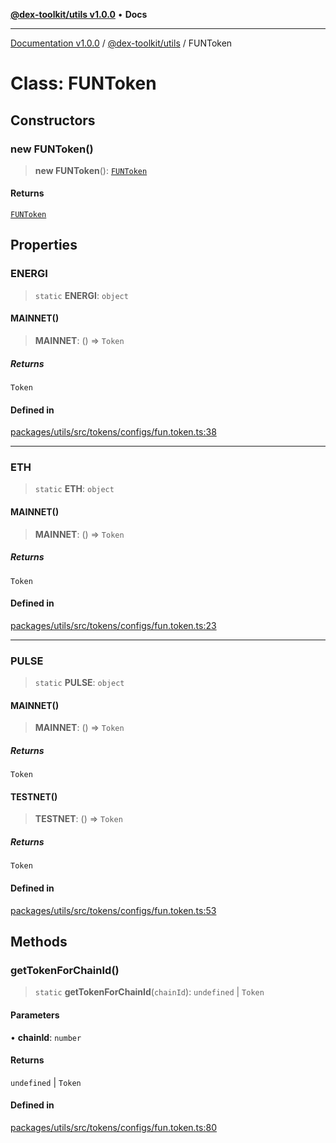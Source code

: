 [**@dex-toolkit/utils v1.0.0**](../README.md) • **Docs**

***

[Documentation v1.0.0](../../../packages.md) / [@dex-toolkit/utils](../README.md) / FUNToken

# Class: FUNToken

## Constructors

### new FUNToken()

> **new FUNToken**(): [`FUNToken`](FUNToken.md)

#### Returns

[`FUNToken`](FUNToken.md)

## Properties

### ENERGI

> `static` **ENERGI**: `object`

#### MAINNET()

> **MAINNET**: () => `Token`

##### Returns

`Token`

#### Defined in

[packages/utils/src/tokens/configs/fun.token.ts:38](https://github.com/niZmosis/dex-toolkit/blob/3d8b41b44787b30fbea5de3ab4737662ffb61bc8/packages/utils/src/tokens/configs/fun.token.ts#L38)

***

### ETH

> `static` **ETH**: `object`

#### MAINNET()

> **MAINNET**: () => `Token`

##### Returns

`Token`

#### Defined in

[packages/utils/src/tokens/configs/fun.token.ts:23](https://github.com/niZmosis/dex-toolkit/blob/3d8b41b44787b30fbea5de3ab4737662ffb61bc8/packages/utils/src/tokens/configs/fun.token.ts#L23)

***

### PULSE

> `static` **PULSE**: `object`

#### MAINNET()

> **MAINNET**: () => `Token`

##### Returns

`Token`

#### TESTNET()

> **TESTNET**: () => `Token`

##### Returns

`Token`

#### Defined in

[packages/utils/src/tokens/configs/fun.token.ts:53](https://github.com/niZmosis/dex-toolkit/blob/3d8b41b44787b30fbea5de3ab4737662ffb61bc8/packages/utils/src/tokens/configs/fun.token.ts#L53)

## Methods

### getTokenForChainId()

> `static` **getTokenForChainId**(`chainId`): `undefined` \| `Token`

#### Parameters

• **chainId**: `number`

#### Returns

`undefined` \| `Token`

#### Defined in

[packages/utils/src/tokens/configs/fun.token.ts:80](https://github.com/niZmosis/dex-toolkit/blob/3d8b41b44787b30fbea5de3ab4737662ffb61bc8/packages/utils/src/tokens/configs/fun.token.ts#L80)
